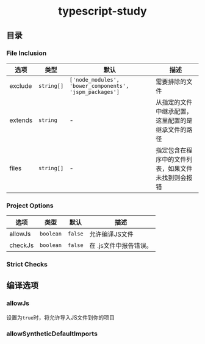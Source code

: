 <h1 align="center">
  typescript-study
</h1>

## 目录

### File Inclusion

|选项|类型|默认|描述|
|---|----|---|---|
|exclude|`string[]`|`['node_modules', 'bower_components', 'jspm_packages']`|需要排除的文件|
|extends|`string`|-|从指定的文件中继承配置，这里配置的是继承文件的路径|
|files|`string[]`|-|指定包含在程序中的文件列表，如果文件未找到则会报错|


### Project Options

|选项|类型|默认|描述|
|---|----|---|---|
|allowJs|`boolean`|`false`|允许编译JS文件|
|checkJs|`boolean`|`false`|	在 .js文件中报告错误。|

### Strict Checks

## 编译选项

### allowJs

设置为`true`时，将允许导入JS文件到你的项目

### allowSyntheticDefaultImports

